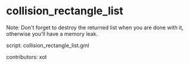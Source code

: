 collision_rectangle_list
========================

Note: Don't forget to destroy the returned list when you are done with it,
otherwise you'll have a memory leak.

script: collision_rectangle_list.gml

contributors: xot
